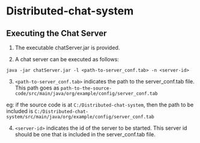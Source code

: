 # Distributed-chat-system

## Executing the Chat Server
1. The executable chatServer.jar is provided.

2. A chat server can be executed as follows:

```java -jar chatServer.jar -l <path-to-server_conf.tab> -n <server-id>```


3. ```<path-to-server_conf.tab>``` indicates the path to the server_conf.tab file. This path goes as ```path-to-the-source-code/src/main/java/org/example/config/server_conf.tab```

eg: if the source code is at ```C:/Distributed-chat-system```, then the path to be included is ```C:/Distributed-chat-system/src/main/java/org/example/config/server_conf.tab```

4. ```<server-id>``` indicates the id of the server to be started. This server id should be one that is included in the server_conf.tab file.
